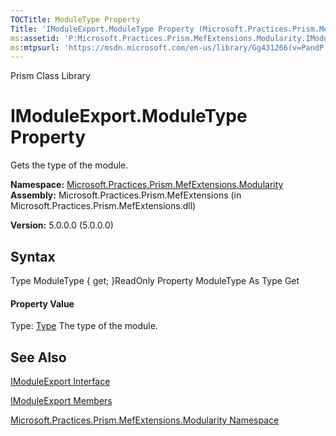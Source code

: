 ```yaml
---
TOCTitle: ModuleType Property
Title: 'IModuleExport.ModuleType Property (Microsoft.Practices.Prism.MefExtensions.Modularity)'
ms:assetid: 'P:Microsoft.Practices.Prism.MefExtensions.Modularity.IModuleExport.ModuleType'
ms:mtpsurl: 'https://msdn.microsoft.com/en-us/library/Gg431266(v=PandP.50)'
---
```


Prism Class Library

IModuleExport.ModuleType Property
=====================================

Gets the type of the module.

**Namespace:** [Microsoft.Practices.Prism.MefExtensions.Modularity](https://msdn.microsoft.com/n:microsoft.practices.prism.mefextensions.modularity)
**Assembly:** Microsoft.Practices.Prism.MefExtensions (in Microsoft.Practices.Prism.MefExtensions.dll)

**Version:** 5.0.0.0 (5.0.0.0)

## Syntax


<span id="syntaxToggle"></span>Type ModuleType { get; }ReadOnly Property ModuleType As Type Get
#### Property Value

Type: [Type](http://msdn2.microsoft.com/en-us/library/42892f65)
The type of the module.

See Also
--------


[IModuleExport Interface](https://msdn.microsoft.com/t:microsoft.practices.prism.mefextensions.modularity.imoduleexport)

[IModuleExport Members](https://msdn.microsoft.com/allmembers.t:microsoft.practices.prism.mefextensions.modularity.imoduleexport)

[Microsoft.Practices.Prism.MefExtensions.Modularity Namespace](https://msdn.microsoft.com/n:microsoft.practices.prism.mefextensions.modularity)
